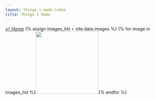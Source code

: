 ```yaml
---
layout: things-i-made-index
title: Things I Made 
---
```

<a href="../">↩ Home</a> 
{% assign images_list = site.data.images %}
{% for image in images_list %}<a href="{{image.url}}"><img src="../assets/imgs/{{image.filename}}" height="200" loading="lazy"></a>{% endfor %}